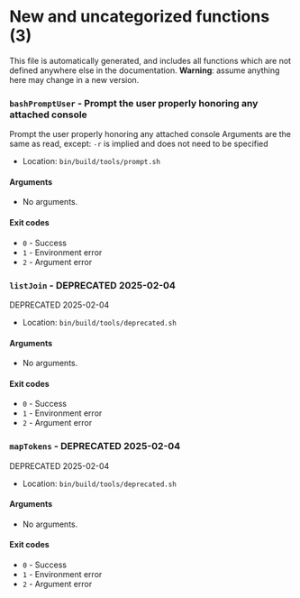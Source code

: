 # New and uncategorized functions (3)

This file is automatically generated, and includes all functions which are not defined anywhere else in the documentation. **Warning**: assume anything here may change in a new version.

### `bashPromptUser` - Prompt the user properly honoring any attached console

Prompt the user properly honoring any attached console
Arguments are the same as read, except:
`-r` is implied and does not need to be specified

- Location: `bin/build/tools/prompt.sh`

#### Arguments

- No arguments.

#### Exit codes

- `0` - Success
- `1` - Environment error
- `2` - Argument error
### `listJoin` - DEPRECATED 2025-02-04

DEPRECATED 2025-02-04

- Location: `bin/build/tools/deprecated.sh`

#### Arguments

- No arguments.

#### Exit codes

- `0` - Success
- `1` - Environment error
- `2` - Argument error
### `mapTokens` - DEPRECATED 2025-02-04

DEPRECATED 2025-02-04

- Location: `bin/build/tools/deprecated.sh`

#### Arguments

- No arguments.

#### Exit codes

- `0` - Success
- `1` - Environment error
- `2` - Argument error

